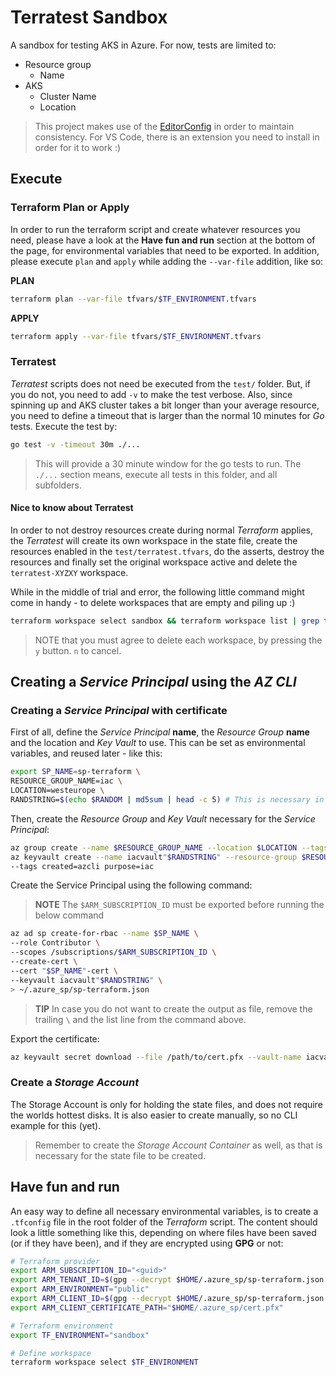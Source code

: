 # Terratest Sandbox

A sandbox for testing AKS in Azure. For now, tests are limited to:

- Resource group
  - Name
- AKS
  - Cluster Name
  - Location

> This project makes use of the [EditorConfig](https://editorconfig.org/) in order to maintain consistency. For VS Code, there is an extension you need to install in order for it to work :)

## Execute

### Terraform Plan or Apply

In order to run the terraform script and create whatever resources you need, please have a look at the **Have fun and run** section at the bottom of the page, for environmental variables that need to be exported. In addition, please execute `plan` and `apply` while adding the `--var-file` addition, like so:

**PLAN**

```sh
terraform plan --var-file tfvars/$TF_ENVIRONMENT.tfvars
```

**APPLY**

```sh
terraform apply --var-file tfvars/$TF_ENVIRONMENT.tfvars
```

### Terratest

*Terratest* scripts does not need be executed from the `test/` folder. But, if you do not, you need to add `-v` to make the test verbose. Also, since spinning up and AKS cluster takes a bit longer than your average resource, you need to define a timeout that is larger than the normal 10 minutes for *Go* tests. Execute the test by:

```sh
go test -v -timeout 30m ./...
```

> This will provide a 30 minute window for the go tests to run.
> The `./...` section means, execute all tests in this folder, and all subfolders.

#### Nice to know about Terratest

In order to not destroy resources create during normal *Terraform* applies, the *Terratest* will create its own workspace in the state file, create the resources enabled in the `test/terratest.tfvars`, do the asserts, destroy the resources and finally set the original workspace active and delete the `terratest-XYZXY` workspace.

While in the middle of trial and error, the following little command might come in handy - to delete workspaces that are empty and piling up :)

```sh
terraform workspace select sandbox && terraform workspace list | grep terratest | xargs -n 1 -p terraform workspace delete
```

> NOTE that you must agree to delete each workspace, by pressing the `y` button. `n` to cancel.

## Creating a *Service Principal* using the *AZ CLI*

### Creating a *Service Principal* with certificate

First of all, define the *Service Principal* **name**, the *Resource Group* **name** and the location and *Key Vault* to use. This can be set as environmental variables, and reused later - like this:

```bash
export SP_NAME=sp-terraform \
RESOURCE_GROUP_NAME=iac \
LOCATION=westeurope \
RANDSTRING=$(echo $RANDOM | md5sum | head -c 5) # This is necessary in order to create unique names, where that is required
```

Then, create the *Resource Group* and *Key Vault* necessary for the *Service Principal*:

```bash
az group create --name $RESOURCE_GROUP_NAME --location $LOCATION --tags created=azcli purpose=iac
az keyvault create --name iacvault"$RANDSTRING" --resource-group $RESOURCE_GROUP_NAME --location $LOCATION --subscription $SUBSCRIPTIONID \
--tags created=azcli purpose=iac
```

Create the Service Principal using the following command:

> **NOTE**
> The `$ARM_SUBSCRIPTION_ID` must be exported before running the below command

```bash
az ad sp create-for-rbac --name $SP_NAME \
--role Contributor \
--scopes /subscriptions/$ARM_SUBSCRIPTION_ID \
--create-cert \
--cert "$SP_NAME"-cert \
--keyvault iacvault"$RANDSTRING" \
> ~/.azure_sp/sp-terraform.json
```

> **TIP**
> In case you do not want to create the output as file, remove the trailing `\` and the list line from the command above.

Export the certificate:

```bash
az keyvault secret download --file /path/to/cert.pfx --vault-name iacvault"$RANDSTRING" --name "$SP_NAME"-cert --encoding base64
```

### Create a *Storage Account*

The Storage Account is only for holding the state files, and does not require the worlds hottest disks. It is also easier to create manually, so no CLI example for this (yet).

> Remember to create the *Storage Account Container* as well, as that is necessary for the state file to be created.

## Have fun and run

An easy way to define all necessary environmental variables, is to create a `.tfconfig` file in the root folder of the *Terraform* script. The content should look a little something like this, depending on where files have been saved (or if they have been), and if they are encrypted using **GPG** or not:

```bash
# Terraform provider
export ARM_SUBSCRIPTION_ID="<guid>"
export ARM_TENANT_ID=$(gpg --decrypt $HOME/.azure_sp/sp-terraform.json.gpg | jq -r '.tenant')
export ARM_ENVIRONMENT="public"
export ARM_CLIENT_ID=$(gpg --decrypt $HOME/.azure_sp/sp-terraform.json.gpg | jq -r '.appId')
export ARM_CLIENT_CERTIFICATE_PATH="$HOME/.azure_sp/cert.pfx"

# Terraform environment
export TF_ENVIRONMENT="sandbox"

# Define workspace
terraform workspace select $TF_ENVIRONMENT
```

<!-- BEGINNING OF PRE-COMMIT-TERRAFORM DOCS HOOK -->
<!-- END OF PRE-COMMIT-TERRAFORM DOCS HOOK -->
